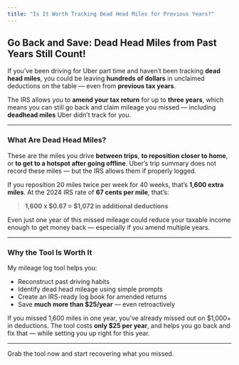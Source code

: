 ```yaml
---
title: "Is It Worth Tracking Dead Head Miles for Previous Years?"
---
```


## Go Back and Save: Dead Head Miles from Past Years Still Count!

If you’ve been driving for Uber part time and haven’t been tracking **dead head miles**, you could be leaving **hundreds of dollars** in unclaimed deductions on the table — even from **previous tax years**.

The IRS allows you to **amend your tax return** for up to **three years**, which means you can still go back and claim mileage you missed — including **deadhead miles** Uber didn’t track for you.

---

### What Are Dead Head Miles?

These are the miles you drive **between trips**, **to reposition closer to home**, or **to get to a hotspot after going offline**. Uber’s trip summary does not record these miles — but the IRS allows them if properly logged.

If you reposition 20 miles twice per week for 40 weeks, that’s **1,600 extra miles**. At the 2024 IRS rate of **67 cents per mile**, that’s:

> **1,600 x $0.67 = $1,072 in additional deductions**

Even just one year of this missed mileage could reduce your taxable income enough to get money back — especially if you amend multiple years.

---

### Why the Tool Is Worth It

My mileage log tool helps you:
- Reconstruct past driving habits
- Identify dead head mileage using simple prompts
- Create an IRS-ready log book for amended returns
- Save **much more than $25/year** — even retroactively

If you missed 1,600 miles in one year, you’ve already missed out on $1,000+ in deductions. The tool costs **only $25 per year**, and helps you go back and fix that — while setting you up right for this year.

---

Grab the tool now and start recovering what you missed.

